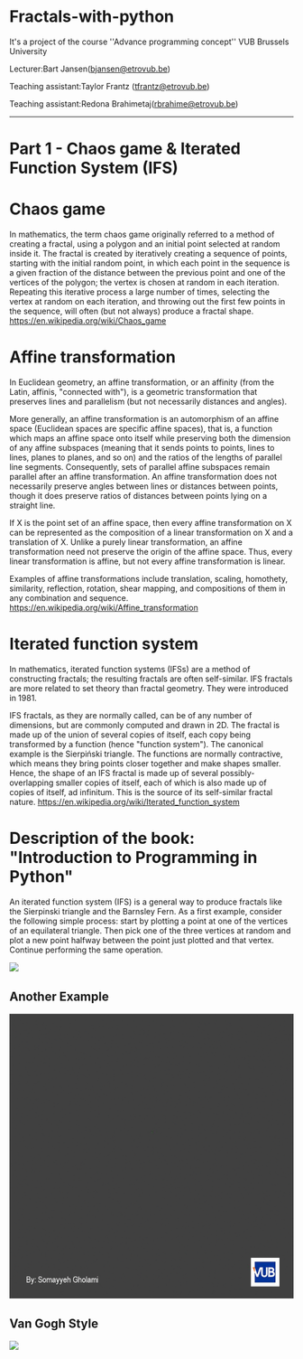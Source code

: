 # Fractals-with-python

It's a project of the course ''Advance programming concept'' VUB Brussels University 

Lecturer:Bart Jansen(bjansen@etrovub.be)

Teaching assistant:Taylor Frantz (tfrantz@etrovub.be)

Teaching assistant:Redona Brahimetaj(rbrahime@etrovub.be)

_________________________________________________________________________________________________

# Part 1 - Chaos game & Iterated Function System (IFS)

# Chaos game
In mathematics, the term chaos game originally referred to a method of creating a fractal, using a polygon and an initial point selected at random inside it. The fractal is created by iteratively creating a sequence of points, starting with the initial random point, in which each point in the sequence is a given fraction of the distance between the previous point and one of the vertices of the polygon; the vertex is chosen at random in each iteration. Repeating this iterative process a large number of times, selecting the vertex at random on each iteration, and throwing out the first few points in the sequence, will often (but not always) produce a fractal shape. https://en.wikipedia.org/wiki/Chaos_game

# Affine transformation
In Euclidean geometry, an affine transformation, or an affinity (from the Latin, affinis, "connected with"), is a geometric transformation that preserves lines and parallelism (but not necessarily distances and angles).

More generally, an affine transformation is an automorphism of an affine space (Euclidean spaces are specific affine spaces), that is, a function which maps an affine space onto itself while preserving both the dimension of any affine subspaces (meaning that it sends points to points, lines to lines, planes to planes, and so on) and the ratios of the lengths of parallel line segments. Consequently, sets of parallel affine subspaces remain parallel after an affine transformation. An affine transformation does not necessarily preserve angles between lines or distances between points, though it does preserve ratios of distances between points lying on a straight line.

If X is the point set of an affine space, then every affine transformation on X can be represented as the composition of a linear transformation on X and a translation of X. Unlike a purely linear transformation, an affine transformation need not preserve the origin of the affine space. Thus, every linear transformation is affine, but not every affine transformation is linear.

Examples of affine transformations include translation, scaling, homothety, similarity, reflection, rotation, shear mapping, and compositions of them in any combination and sequence. https://en.wikipedia.org/wiki/Affine_transformation

# Iterated function system
In mathematics, iterated function systems (IFSs) are a method of constructing fractals; the resulting fractals are often self-similar. IFS fractals are more related to set theory than fractal geometry. They were introduced in 1981.

IFS fractals, as they are normally called, can be of any number of dimensions, but are commonly computed and drawn in 2D. The fractal is made up of the union of several copies of itself, each copy being transformed by a function (hence "function system"). The canonical example is the Sierpiński triangle. The functions are normally contractive, which means they bring points closer together and make shapes smaller. Hence, the shape of an IFS fractal is made up of several possibly-overlapping smaller copies of itself, each of which is also made up of copies of itself, ad infinitum. This is the source of its self-similar fractal nature. https://en.wikipedia.org/wiki/Iterated_function_system

# Description of the book: "Introduction to Programming in Python"
An iterated function system (IFS) is a general way to produce fractals like the Sierpinski triangle and the Barnsley Fern. As a first example, consider the following simple process: start by plotting a point at one of the vertices of an equilateral triangle. Then pick one of the three vertices at random and plot a new point halfway between the point just plotted and that vertex. Continue performing the same operation.









<img src="https://github.com/SomayyehGholami/Fractals-with-python/blob/main/gif101.gif"> 

## Another Example

<img src="https://github.com/SomayyehGholami/Fractals-with-python/blob/main/gif201.gif"> 

## Van Gogh Style

<img src="https://github.com/SomayyehGholami/Fractals-with-python/blob/main/gif401.gif"> 
